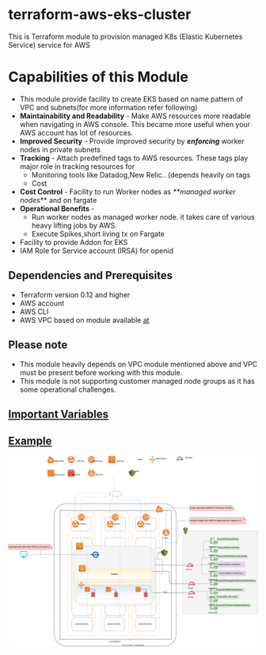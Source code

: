# terraform-aws-eks-cluster
This is Terraform module to provision managed K8s (Elastic Kubernetes Service) service  for AWS
# Capabilities of this Module
+ This module provide facility to create EKS based on name pattern of VPC and subnets(for more information refer following)
+ **Maintainability and Readability** - Make AWS resources more readable when navigating in AWS console. This became  more useful when your AWS account has lot of resources.
+ **Improved Security** - Provide improved security by _**enforcing**_ worker nodes in private subnets
+ **Tracking** - Attach predefined tags to AWS resources. These tags play major role in tracking resources for
  * Monitoring tools like Datadog,New Relic..  (depends heavily on tags
  * Cost
+ **Cost Control** - Facility to run Worker nodes as _**managed worker nodes_** and on fargate
+ **Operational Benefits** - 
  + Run worker nodes  as managed worker node. it takes care of various heavy lifting jobs by AWS.
  + Execute Spikes,short living tx on Fargate
+ Facility to provide Addon for EKS
+ IAM Role for Service account (IRSA) for openid
## Dependencies and Prerequisites
- Terraform version 0.12 and higher
- AWS account
- AWS CLI
- AWS VPC based on module available [at](https://github.com/polganesh/terraform-aws-vpc)

## Please note
- This module heavily depends on VPC module mentioned above and VPC must be present before working with this module.
- This module is not supporting customer managed node groups as it has some operational challenges.

## [Important Variables](https://github.com/polganesh/terraform-aws-eks-cluster/blob/master/docs/important-variable.md "Important Variables")

## [Example](https://github.com/polganesh/terraform-aws-eks-cluster/blob/master/docs/example.md "Example")

![alt text](https://github.com/polganesh/terraform-aws-eks-cluster/blob/new-features/docs/images/vpc.drawio.svg?raw=true)







